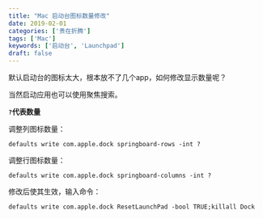 ```yaml
---
title: "Mac 启动台图标数量修改"
date: 2019-02-01
categories: ['贵在折腾']
tags: ['Mac']
keywords: ['启动台', 'Launchpad']
draft: false
---
```


默认启动台的图标太大，根本放不了几个app，如何修改显示数量呢？

当然启动应用也可以使用聚焦搜索。

<!--more-->

**`?`代表数量**

调整列图标数量：

`defaults write com.apple.dock springboard-rows -int ?`

调整行图标数量：

`defaults write com.apple.dock springboard-columns -int ?`

修改后使其生效，输入命令：

`defaults write com.apple.dock ResetLaunchPad -bool TRUE;killall Dock`